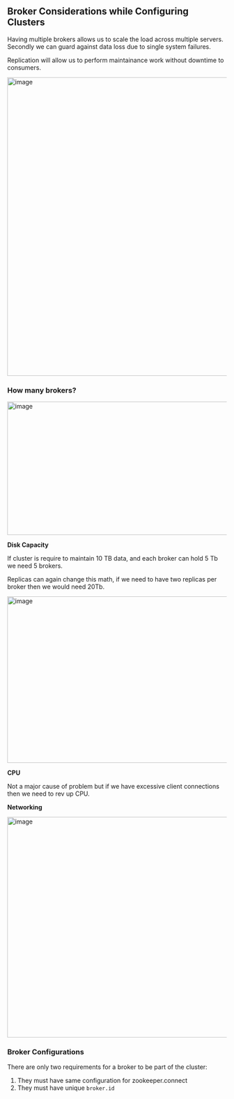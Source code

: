 ## Broker Considerations while Configuring Clusters

Having multiple brokers allows us to scale the load across multiple servers. Secondly we can guard against data loss due to single system failures.

Replication will allow us to perform maintainance work without downtime to consumers.

<img width="812" height="685" alt="image" src="https://github.com/user-attachments/assets/053211d1-e87f-447b-a23c-c920092cb94f" />

### How many brokers?

<img width="762" height="306" alt="image" src="https://github.com/user-attachments/assets/e2aad2fb-8746-4a6f-a84e-76046ef89ec6" />

**Disk Capacity**

If cluster is require to maintain 10 TB data, and each broker can hold 5 Tb we need 5 brokers.

Replicas can again change this math, if we need to have two replicas per broker then we would need 20Tb.

<img width="1389" height="382" alt="image" src="https://github.com/user-attachments/assets/fabd6c72-9c5a-4696-b1d9-9d625251f33d" />

**CPU**

Not a major cause of problem but if we have excessive client connections then we need to rev up CPU.

**Networking**

<img width="1262" height="506" alt="image" src="https://github.com/user-attachments/assets/480d1bfa-2b55-498f-b867-9f5ade486519" />

### Broker Configurations

There are only two requirements for a broker to be part of the cluster:

1. They must have same configuration for zookeeper.connect
2. They must have unique ```broker.id```
